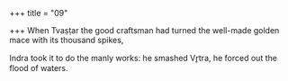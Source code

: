 +++
title = "09"

+++
When Tvaṣṭar the good craftsman had turned the well-made golden  mace with its thousand spikes,

Indra took it to do the manly works: he smashed Vr̥tra, he forced out  the flood of waters.